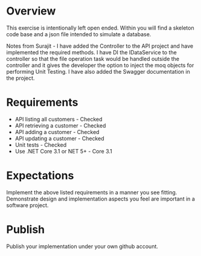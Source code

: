 # Overview
This exercise is intentionally left open ended.  Within you will find a skeleton code base and a json file intended to simulate a database.

Notes from Surajit - I have added the Controller to the API project and have implemented the required methods. I have DI the IDataService to the controller so that the file operation task would be handled outside the controller and it gives the developer the option to inject the moq objects for performing Unit Testing. I have also added the Swagger documentation in the project.

# Requirements
 - API listing all customers - Checked
 - API retrieving a customer - Checked
 - API adding a customer - Checked
 - API updating a customer - Checked
 - Unit tests - Checked
 - Use .NET Core 3.1 or NET 5+ - Core 3.1

# Expectations
Implement the above listed requirements in a manner you see fitting.  Demonstrate design and implementation aspects you feel are important in a software project.

# Publish
Publish your implementation under your own github account.
